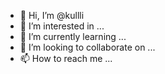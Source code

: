 - 👋 Hi, I’m @kullli
- 👀 I’m interested in ...
- 🌱 I’m currently learning ...
- 💞️ I’m looking to collaborate on ...
- 📫 How to reach me ...

<!---
kullli/kullli is a ✨ special ✨ repository because its `README.md` (this file) appears on your GitHub profile.
You can click the Preview link to take a look at your changes.
--->
